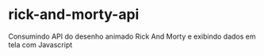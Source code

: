 # rick-and-morty-api
Consumindo API do desenho animado Rick And Morty e exibindo dados em tela com Javascript
